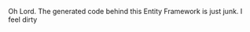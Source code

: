 <!--
id: 194627419
link: http://kevinisom.info/post/194627419/oh-lord-the-generated-code-behind-this-entity
slug: oh-lord-the-generated-code-behind-this-entity
date: Wed Sep 23 2009 14:22:20 GMT+1200 (NZST)
raw: {"blog_name":"kevinisom","id":194627419,"post_url":"http://kevinisom.info/post/194627419/oh-lord-the-generated-code-behind-this-entity","slug":"oh-lord-the-generated-code-behind-this-entity","type":"text","date":"2009-09-23 02:22:20 GMT","timestamp":1253672540,"state":"published","format":"html","reblog_key":"uoznS6ML","tags":[],"short_url":"http://tmblr.co/Zw68YyBcSTR","highlighted":[],"feed_item":"http://twitter.com/kev_nz/statuses/4304820326","from_feed_id":"650289","note_count":0,"title":null,"body":"<p>Oh Lord. The generated code behind this Entity Framework is just junk. I feel dirty</p>"}
publish: 2009-09-023
tags: 
title: null
-->


Oh Lord. The generated code behind this Entity Framework is just junk. I
feel dirty


